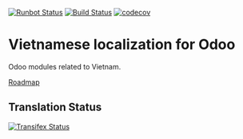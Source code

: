 [![Runbot Status](https://runbot.odoo-community.org/runbot/badge/flat/116/11.0.svg)](https://runbot.odoo-community.org/runbot/repo/github-com-oca-l10n-vietnam-{number?})
[![Build Status](https://travis-ci.org/OCA/l10n-vietnam.svg?branch=11.0)](https://travis-ci.org/OCA/l10n-vietnam)
[![codecov](https://codecov.io/gh/OCA/l10n-vietnam/branch/11.0/graph/badge.svg)](https://codecov.io/gh/OCA/l10n-vietnam)

Vietnamese localization for Odoo
===============

Odoo modules related to Vietnam.

[Roadmap](https://docs.google.com/document/d/1r6j3_BGn4KGk4i1IC9v8-OfL80g-WJNIJ2hylnIbulo/edit#)



Translation Status
------------------
[![Transifex Status](https://www.transifex.com/projects/p/OCA-l10n-vietnam-11-0/chart/image_png)](https://www.transifex.com/projects/p/OCA-l10n-vietnam-11-0)
